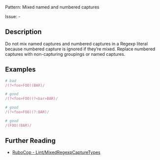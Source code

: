 Pattern: Mixed named and numbered captures

Issue: -

## Description

Do not mix named captures and numbered captures in a Regexp literal because numbered capture is ignored if they’re mixed. Replace numbered captures with non-capturing groupings or named captures.

## Examples

```ruby
# bad
/(?<foo>FOO)(BAR)/

# good
/(?<foo>FOO)(?<bar>BAR)/

# good
/(?<foo>FOO)(?:BAR)/

# good
/(FOO)(BAR)/
```

## Further Reading

* [RuboCop - Lint/MixedRegexpCaptureTypes](https://docs.rubocop.org/rubocop/cops_lint.html#lintmixedregexpcapturetypes)

